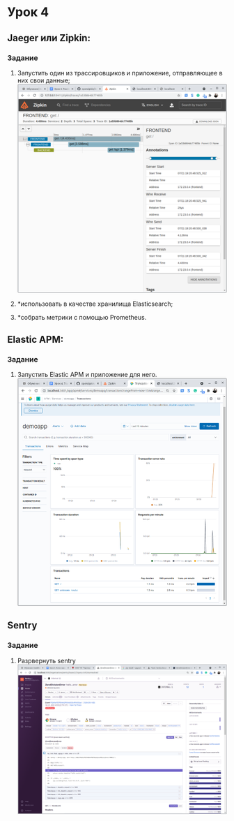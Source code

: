 # Урок 4


## Jaeger или Zipkin:
### Задание

1. Запустить один из трассировщиков и приложение, отправляющее в них свои данные;
![zipkin.png](zipkin.png "zipkin")

2. *использовать в качестве хранилища Elasticsearch;
3. *собрать метрики с помощью Prometheus.

## Elastic APM:
### Задание

1. Запустить Elastic APM и приложение для него.
![apm.png](apm.png "apm")

## Sentry
### Задание

1. Разрвернуть sentry
![sentury.png](sentury.png "sentury")
